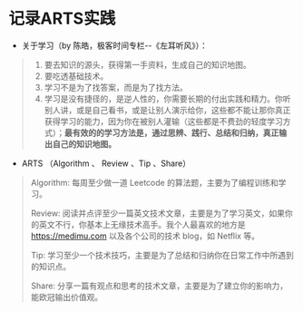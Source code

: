# 记录ARTS实践

- 关于学习（by 陈皓，极客时间专栏--《左耳听风》）：

> 1. 要去知识的源头，获得第一手资料，生成自己的知识地图。
> 2. 要吃透基础技术。
> 3. 学习不是为了找答案，而是为了找方法。
> 4. 学习是没有捷径的，是逆人性的，你需要长期的付出实践和精力。你听别人讲，或是自己看书，或是让别人演示给你，这些都不能让那你真正获得学习的能力，因为你在被别人灌输（这些都是不费劲的轻度学习方式）；**最有效的的学习方法是，通过思辨、践行、总结和归纳，真正输出自己的知识地图。**

- ARTS （Algorithm 、 Review 、Tip 、Share）

> Algorithm: 每周至少做一道 Leetcode 的算法题，主要为了编程训练和学习。
>
> Review: 阅读并点评至少一篇英文技术文章，主要是为了学习英文，如果你的英文不行，你基本上无缘技术高手。我个人最喜欢的地方是 https://medimu.com 以及各个公司的技术 blog，如 Netflix 等。
>
> Tip: 学习至少一个技术技巧，主要是为了总结和归纳你在日常工作中所遇到的知识点。
>
> Share: 分享一篇有观点和思考的技术文章，主要是为了建立你的影响力，能欧冠输出价值观。
